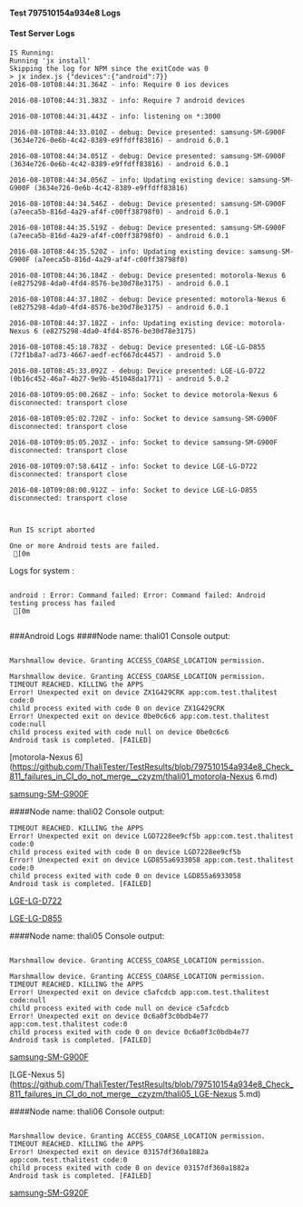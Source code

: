 #### Test 797510154a934e8 Logs

#### Test Server Logs
```
IS Running:
Running 'jx install'
Skipping the log for NPM since the exitCode was 0
> jx index.js {"devices":{"android":7}}
2016-08-10T08:44:31.364Z - info: Require 0 ios devices

2016-08-10T08:44:31.383Z - info: Require 7 android devices

2016-08-10T08:44:31.443Z - info: listening on *:3000

2016-08-10T08:44:33.010Z - debug: Device presented: samsung-SM-G900F (3634e726-0e6b-4c42-8389-e9ffdff83816) - android 6.0.1

2016-08-10T08:44:34.051Z - debug: Device presented: samsung-SM-G900F (3634e726-0e6b-4c42-8389-e9ffdff83816) - android 6.0.1

2016-08-10T08:44:34.056Z - info: Updating existing device: samsung-SM-G900F (3634e726-0e6b-4c42-8389-e9ffdff83816)

2016-08-10T08:44:34.546Z - debug: Device presented: samsung-SM-G900F (a7eeca5b-816d-4a29-af4f-c00ff38798f0) - android 6.0.1

2016-08-10T08:44:35.519Z - debug: Device presented: samsung-SM-G900F (a7eeca5b-816d-4a29-af4f-c00ff38798f0) - android 6.0.1

2016-08-10T08:44:35.520Z - info: Updating existing device: samsung-SM-G900F (a7eeca5b-816d-4a29-af4f-c00ff38798f0)

2016-08-10T08:44:36.184Z - debug: Device presented: motorola-Nexus 6 (e8275298-4da0-4fd4-8576-be30d78e3175) - android 6.0.1

2016-08-10T08:44:37.180Z - debug: Device presented: motorola-Nexus 6 (e8275298-4da0-4fd4-8576-be30d78e3175) - android 6.0.1

2016-08-10T08:44:37.182Z - info: Updating existing device: motorola-Nexus 6 (e8275298-4da0-4fd4-8576-be30d78e3175)

2016-08-10T08:45:18.783Z - debug: Device presented: LGE-LG-D855 (72f1b8a7-ad73-4667-aedf-ecf667dc4457) - android 5.0

2016-08-10T08:45:33.092Z - debug: Device presented: LGE-LG-D722 (0b16c452-46a7-4b27-9e9b-451048da1771) - android 5.0.2

2016-08-10T09:05:00.268Z - info: Socket to device motorola-Nexus 6 disconnected: transport close

2016-08-10T09:05:02.720Z - info: Socket to device samsung-SM-G900F disconnected: transport close

2016-08-10T09:05:05.203Z - info: Socket to device samsung-SM-G900F disconnected: transport close

2016-08-10T09:07:58.641Z - info: Socket to device LGE-LG-D722 disconnected: transport close

2016-08-10T09:08:00.912Z - info: Socket to device LGE-LG-D855 disconnected: transport close


 
Run IS script aborted
 
One or more Android tests are failed.
 [0m

```


Logs for system : 
```

android : Error: Command failed: Error: Command failed: Android testing process has failed
 [0m


```
###Android Logs
####Node name: thali01
Console output:
```

Marshmallow device. Granting ACCESS_COARSE_LOCATION permission.

Marshmallow device. Granting ACCESS_COARSE_LOCATION permission.
TIMEOUT REACHED. KILLING the APPS
Error! Unexpected exit on device ZX1G429CRK app:com.test.thalitest code:0 
child process exited with code 0 on device ZX1G429CRK 
Error! Unexpected exit on device 0be0c6c6 app:com.test.thalitest code:null 
child process exited with code null on device 0be0c6c6 
Android task is completed. [FAILED]
```
[motorola-Nexus 6](https://github.com/ThaliTester/TestResults/blob/797510154a934e8_Check_811_failures_in_CI_do_not_merge__czyzm/thali01_motorola-Nexus 6.md)

[samsung-SM-G900F](https://github.com/ThaliTester/TestResults/blob/797510154a934e8_Check_811_failures_in_CI_do_not_merge__czyzm/thali01_samsung-SM-G900F.md)

####Node name: thali02
Console output:
```
TIMEOUT REACHED. KILLING the APPS
Error! Unexpected exit on device LGD7228ee9cf5b app:com.test.thalitest code:0 
child process exited with code 0 on device LGD7228ee9cf5b 
Error! Unexpected exit on device LGD855a6933058 app:com.test.thalitest code:0 
child process exited with code 0 on device LGD855a6933058 
Android task is completed. [FAILED]
```
[LGE-LG-D722](https://github.com/ThaliTester/TestResults/blob/797510154a934e8_Check_811_failures_in_CI_do_not_merge__czyzm/thali02_LGE-LG-D722.md)

[LGE-LG-D855](https://github.com/ThaliTester/TestResults/blob/797510154a934e8_Check_811_failures_in_CI_do_not_merge__czyzm/thali02_LGE-LG-D855.md)

####Node name: thali05
Console output:
```

Marshmallow device. Granting ACCESS_COARSE_LOCATION permission.

Marshmallow device. Granting ACCESS_COARSE_LOCATION permission.
TIMEOUT REACHED. KILLING the APPS
Error! Unexpected exit on device c5afcdcb app:com.test.thalitest code:null 
child process exited with code null on device c5afcdcb 
Error! Unexpected exit on device 0c6a0f3c0bdb4e77 app:com.test.thalitest code:0 
child process exited with code 0 on device 0c6a0f3c0bdb4e77 
Android task is completed. [FAILED]
```
[samsung-SM-G900F](https://github.com/ThaliTester/TestResults/blob/797510154a934e8_Check_811_failures_in_CI_do_not_merge__czyzm/thali05_samsung-SM-G900F.md)

[LGE-Nexus 5](https://github.com/ThaliTester/TestResults/blob/797510154a934e8_Check_811_failures_in_CI_do_not_merge__czyzm/thali05_LGE-Nexus 5.md)

####Node name: thali06
Console output:
```

Marshmallow device. Granting ACCESS_COARSE_LOCATION permission.
TIMEOUT REACHED. KILLING the APPS
Error! Unexpected exit on device 03157df360a1882a app:com.test.thalitest code:0 
child process exited with code 0 on device 03157df360a1882a 
Android task is completed. [FAILED]
```
[samsung-SM-G920F](https://github.com/ThaliTester/TestResults/blob/797510154a934e8_Check_811_failures_in_CI_do_not_merge__czyzm/thali06_samsung-SM-G920F.md)




